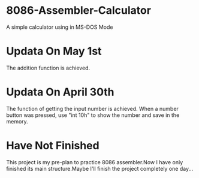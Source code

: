 # 8086-Assembler-Calculator
A simple calculator using in MS-DOS Mode

# Updata On May 1st
The addition function is achieved.

# Updata On April 30th
The function of getting the input number is achieved.
When a number button was pressed, use "int 10h" to show the number and save in the memory. 

# Have Not Finished
This project is my pre-plan to practice 8086 assembler.Now I have only finished its main structure.Maybe I'll finish the project completely one day...

